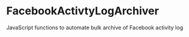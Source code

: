 # FacebookActivtyLogArchiver
JavaScript functions to automate bulk archive of Facebook activity log

